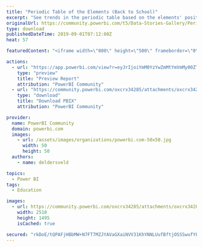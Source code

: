 ```yaml
---
title: "Periodic Table of the Elements (Back to School)"
excerpt: "See trends in the periodic table based on the elements' positions. Compare two different properties together in a scatter plot as well. Periodic"
originalUrl: https://community.powerbi.com/t5/Data-Stories-Gallery/Periodic-Table-of-the-Elements-Back-to-School/m-p/780804
type: download
publishedDateTime: 2019-09-01T07:12:00Z
heat: 57

featuredContent: "<iframe width=\"800\" height=\"500\" frameborder=\"0\" src=\"https://app.powerbi.com/view?r=eyJrIjoiYmM0YzYwZmMtYmVmMy00ZTYwLTllMmUtODU1OWU0MWFhMTQyIiwidCI6ImFjYzhhYWE1LWYxOTEtNDgyZi05MjFiLWNmNmMzM2E1ODgzMiIsImMiOjF9\"></iframe>"

actions:
  - url: "https://app.powerbi.com/view?r=eyJrIjoiYmM0YzYwZmMtYmVmMy00ZTYwLTllMmUtODU1OWU0MWFhMTQyIiwidCI6ImFjYzhhYWE1LWYxOTEtNDgyZi05MjFiLWNmNmMzM2E1ODgzMiIsImMiOjF9"
    type: "preview"
    title: "Preview Report"
    attribution: "PowerBI Community"
  - url: "https://community.powerbi.com/oxcrx34285/attachments/oxcrx34285/DataStoriesGallery/2904/2/Periodic%20Table.pbix"
    type: "download"
    title: "Download PBIX"
    attribution: "PowerBI Community"

provider:
  name: PowerBI Community
  domain: powerbi.com
  images:
    - url: /assets/images/organizations/powerbi.com-50x50.jpg
      width: 50
      height: 50
  authors:
    - name: deldersveld

topics:
  - Power BI
tags:
  - Education

images:
  - url: https://community.powerbi.com/oxcrx34285/attachments/oxcrx34285/DataStoriesGallery/2904/1/Periodic%20Table%20Power%20BI.png
    width: 2510
    height: 1495
    isCached: true

secured: "rkDoE/tQPAFjHBbMW+N7FT7MZJYAVaGXaiNVV31KhYNNLUufBftjOSSSwufYF88jcxrMXjPMXO6JYhP882PwLa7w53kihmdCxm324RaNGNXEmWu0DZtR5HW1Gmgf3ZJUzTCjrR6FmCazuayoiZuuyBddaEPPt/4imOktpdr2hjEtY0zeUwg9Pnr1yvT1nGJwPTLSgkqrUxhK/I2BpzQohCErkXd2oN+BtZRggcMqTCV0Vobhfk7os1E/TNrM/mJe5S1Jv1+dWVWv1bUAyosADHWJP9so9S8cN5j6dDemi3CxjddgHMlOIQPbPbSrJZKpv8Nqjq8VBv9ruYe3DGf4JvtaRPMxaFUhAEO4taJseDQbEnmIBCUrFbWAcIOA8j5ggyA+flJo61Wh6tlyY3BvvNHajYwOTvfYyZQSaHoaLdU=;v6WGWI+Fggh0FJ7zij/usA=="
---
```



